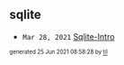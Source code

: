 ## sqlite


* <code>Mar 28, 2021</code> [Sqlite-Intro](2021-03-28T09-12-38-sqlite-intro.md)

<sup><sub>generated 25 Jun 2021 08:58:28 by <a href='https://github.com/senorprogrammer/til'>til</a></sub></sup>
